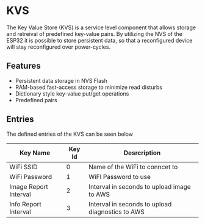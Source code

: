 # KVS

The Key Value Store (KVS) is a service level component that allows storage and retreival of predefined key-value pairs. By utilizing the NVS of the ESP32 it is possible to store persistent data, so that a reconfigured device will stay reconfigured over power-cycles.

## Features
- Persistent data storage in NVS Flash
- RAM-based fast-access storage to minimize read disturbs
- Dictionary style key-value put/get operations
- Predefined pairs

## Entries

The defined entries of the KVS can be seen below

Key Name | Key Id | Desrcription
------ | ------ | ------
WiFi SSID | 0 | Name of the WiFi to conncet to
WiFi Password | 1 | WiFI Password to use
Image Report Interval | 2 | Interval in seconds to upload image to AWS
Info Report Interval | 3 | Interval in seconds to upload diagnostics to AWS
